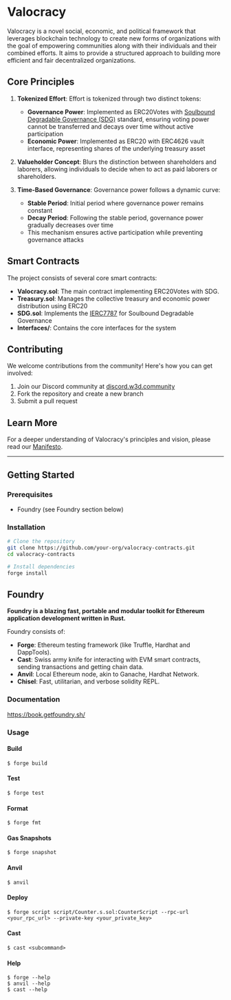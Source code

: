 # Valocracy

Valocracy is a novel social, economic, and political framework that leverages blockchain technology to create new forms of organizations with the goal of empowering communities along with their individuals and their combined efforts. It aims to provide a structured approach to building more efficient and fair decentralized organizations.

## Core Principles

1. **Tokenized Effort**: Effort is tokenized through two distinct tokens:
   - **Governance Power**: Implemented as ERC20Votes with [Soulbound Degradable Governance (SDG)](https://eips.ethereum.org/EIPS/eip-7787) standard, ensuring voting power cannot be transferred and decays over time without active participation
   - **Economic Power**: Implemented as ERC20 with ERC4626 vault interface, representing shares of the underlying treasury asset

2. **Valueholder Concept**: Blurs the distinction between shareholders and laborers, allowing individuals to decide when to act as paid laborers or shareholders.

3. **Time-Based Governance**: Governance power follows a dynamic curve:
   - **Stable Period**: Initial period where governance power remains constant
   - **Decay Period**: Following the stable period, governance power gradually decreases over time
   - This mechanism ensures active participation while preventing governance attacks

## Smart Contracts

The project consists of several core smart contracts:

- **Valocracy.sol**: The main contract implementing ERC20Votes with SDG.
- **Treasury.sol**: Manages the collective treasury and economic power distribution using ERC20
- **SDG.sol**: Implements the [IERC7787](https://eips.ethereum.org/EIPS/eip-7787) for Soulbound Degradable Governance
- **Interfaces/**: Contains the core interfaces for the system


## Contributing

We welcome contributions from the community! Here's how you can get involved:

1. Join our Discord community at [discord.w3d.community](https://discord.w3d.community)
2. Fork the repository and create a new branch
3. Submit a pull request

## Learn More

For a deeper understanding of Valocracy's principles and vision, please read our [Manifesto](https://valocracy.xyz/en/read-the-manifesto).

---

## Getting Started

### Prerequisites

- Foundry (see Foundry section below)

### Installation

```bash
# Clone the repository
git clone https://github.com/your-org/valocracy-contracts.git
cd valocracy-contracts

# Install dependencies
forge install
```

## Foundry

**Foundry is a blazing fast, portable and modular toolkit for Ethereum application development written in Rust.**

Foundry consists of:

- **Forge**: Ethereum testing framework (like Truffle, Hardhat and DappTools).
- **Cast**: Swiss army knife for interacting with EVM smart contracts, sending transactions and getting chain data.
- **Anvil**: Local Ethereum node, akin to Ganache, Hardhat Network.
- **Chisel**: Fast, utilitarian, and verbose solidity REPL.

### Documentation

https://book.getfoundry.sh/

### Usage

#### Build
```shell
$ forge build
```

#### Test
```shell
$ forge test
```

#### Format
```shell
$ forge fmt
```

#### Gas Snapshots
```shell
$ forge snapshot
```

#### Anvil
```shell
$ anvil
```

#### Deploy
```shell
$ forge script script/Counter.s.sol:CounterScript --rpc-url <your_rpc_url> --private-key <your_private_key>
```

#### Cast
```shell
$ cast <subcommand>
```

#### Help
```shell
$ forge --help
$ anvil --help
$ cast --help
```
